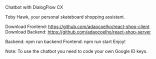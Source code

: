Chatbot with DialogFlow CX

Toby Hawk, your personal skateboard shopping assistant.

Download Frontend: https://github.com/adaocoelho/react-shop-client
Download Backend: https://github.com/adaocoelho/react-shop-server

Backend: npm run backend
Frontend: npm run start
Enjoy!

Note: To use the chatbot you need to code your own Google ID keys.
